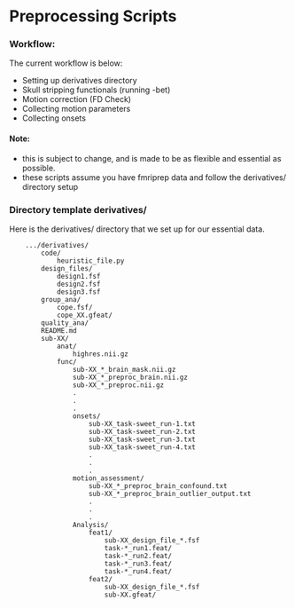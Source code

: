 # Preprocessing Scripts  

### Workflow:  
The current workflow is below:   
* Setting up derivatives directory 
* Skull stripping functionals (running -bet) 
* Motion correction (FD Check)
* Collecting motion parameters 
* Collecting onsets   
  
  
#### Note:
* this is subject to change, and is made to be as flexible and essential as possible.  
* these scripts assume you have fmriprep data and follow the derivatives/ directory setup  

### Directory template derivatives/ 
Here is the derivatives/ directory that we set up for our essential data. 
```
    .../derivatives/
        code/
            heuristic_file.py
        design_files/
            design1.fsf
            design2.fsf
            design3.fsf
        group_ana/
            cope.fsf/
            cope_XX.gfeat/
        quality_ana/
        README.md
        sub-XX/
            anat/
                highres.nii.gz
            func/
                sub-XX_*_brain_mask.nii.gz
                sub-XX_*_preproc_brain.nii.gz
                sub-XX_*_preproc.nii.gz
                .
                .
                .
                onsets/
                    sub-XX_task-sweet_run-1.txt
                    sub-XX_task-sweet_run-2.txt
                    sub-XX_task-sweet_run-3.txt
                    sub-XX_task-sweet_run-4.txt
                    .
                    .
                    .
                motion_assessment/
                    sub-XX_*_preproc_brain_confound.txt
                    sub-XX_*_preproc_brain_outlier_output.txt
                    .
                    .
                    .
                Analysis/
                    feat1/
                        sub-XX_design_file_*.fsf
                        task-*_run1.feat/
                        task-*_run2.feat/
                        task-*_run3.feat/
                        task-*_run4.feat/
                    feat2/
                        sub-XX_design_file_*.fsf
                        sub-XX.gfeat/

                
```
